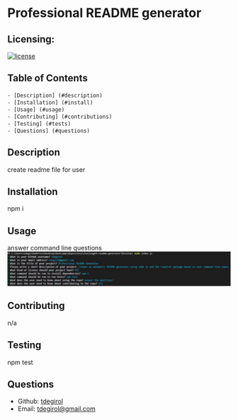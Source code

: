 # Professional README generator

  ## Licensing:
  [![license](https://img.shields.io/badge/license-MIT-blue)](https://shields.io)

  ## Table of Contents
    - [Description] (#description)
    - [Installation] (#install)
    - [Usage] (#usage)
    - [Contributing] (#contributions)
    - [Testing] (#tests)
    - [Questions] (#questions)

  ## Description
  create readme file for user

  ## Installation
  npm i

  ## Usage
  answer command line questions
  ![Media-Queries-Image](./utils/usage-image.jpg)

  ## Contributing
  n/a

  ## Testing
  npm test

  ## Questions
  - Github: [tdegirol](https://github.com/tdegirol)
  - Email: tdegirol@gmail.com
